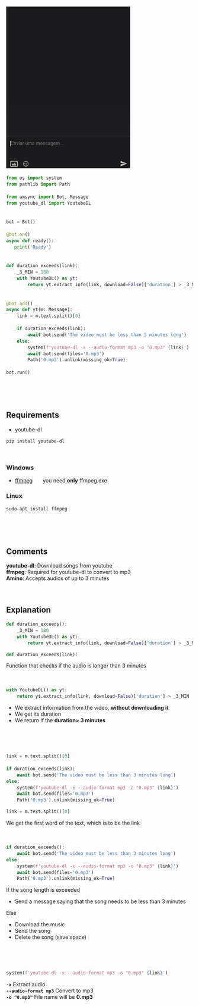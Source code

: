 ![](showing.gif)
```py
from os import system
from pathlib import Path

from amsync import Bot, Message
from youtube_dl import YoutubeDL


bot = Bot()

@bot.on()
async def ready():
   print('Ready')


def duration_exceeds(link):
    _3_MIN = 180
    with YoutubeDL() as yt:
        return yt.extract_info(link, download=False)['duration'] > _3_MIN


@bot.add()
async def yt(m: Message):
    link = m.text.split()[0]

    if duration_exceeds(link):
        await bot.send('The video must be less than 3 minutes long')
    else:
        system(f'youtube-dl -x --audio-format mp3 -o "0.mp3" {link}')
        await bot.send(files='0.mp3')
        Path('0.mp3').unlink(missing_ok=True)

bot.run()
```
<br>
<br>
<br>

## Requirements
* youtube-dl
```
pip install youtube-dl
```
<br>

### **Windows**
* [ffmpeg](https://www.gyan.dev/ffmpeg/builds/ffmpeg-release-essentials.7z) 
&nbsp;&nbsp;&nbsp;&nbsp;&nbsp;&nbsp;you need **only** ffmpeg.exe
### **Linux**
```
sudo apt install ffmpeg
```
<br>
<br>
<br>

## Comments
**youtube-dl**: Download songs from youtube
<br>
**ffmpeg**: Required for youtube-dl to convert to mp3
<br>
**Amino**: Accepts audios of up to 3 minutes
<br>
<br>
<br>

## Explanation

```py
def duration_exceeds():
    _3_MIN = 180
    with YoutubeDL() as yt:
        return yt.extract_info(link, download=False)['duration'] > _3_MIN
```

```py
def duration_exceeds(link):
```
Function that checks if the audio is longer than 3 minutes
<br>
<br>
<br>

```py
with YoutubeDL() as yt:
    return yt.extract_info(link, download=False)['duration'] > _3_MIN
```
* We extract information from the video, **without downloading it**
* We get its duration
* We return if the **duration> 3 minutes**
<br>
<br>
<br>

```py
link = m.text.split()[0]

if duration_exceeds(link):
    await bot.send('The video must be less than 3 minutes long')
else:
    system(f'youtube-dl -x --audio-format mp3 -o "0.mp3" {link}')
    await bot.send(files='0.mp3')
    Path('0.mp3').unlink(missing_ok=True)
```
```py
link = m.text.split()[0]
```
We get the first word of the text, which is to be the link
<br>
<br>
<br>

```py
if duration_exceeds():
    await bot.send('The video must be less than 3 minutes long')
else:
    system(f'youtube-dl -x --audio-format mp3 -o "0.mp3" {link}')
    await bot.send(files='0.mp3')
    Path('0.mp3').unlink(missing_ok=True)
```
If the song length is exceeded
* Send a message saying that the song needs to be less than 3 minutes

Else
* Download the music
* Send the song
* Delete the song (save space)
<br>
<br>
<br>

```py
system(f'youtube-dl -x --audio-format mp3 -o "0.mp3" {link}')
```
**`-x`** Extract audio
\
**`--audio-format mp3`** Convert to mp3
\
**`-o "0.mp3"`** File name will be **0.mp3**